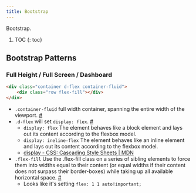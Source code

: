 ```yaml
---
title: Bootstrap
---
```


Bootstrap.

1. TOC
   {: toc}

## Bootstrap Patterns

### Full Height / Full Screen / Dashboard

```html
<div class="container d-flex container-fluid">
	<div class="row flex-fill"></div>
</div>
```

- `.container-fluid` full width container, spanning the entire width of the viewport. [#](https://getbootstrap.com/docs/4.5/layout/overview/#fluid)
- `.d-flex` will set `display: flex`. [#](https://getbootstrap.com/docs/4.5/utilities/flex/#enable-flex-behaviors)
	- `display: flex` The element behaves like a block element and lays out its content according to the flexbox model.
	- `display: ineline-flex` The element behaves like an inline element and lays out its content according to the flexbox model.
	- [display - CSS: Cascading Style Sheets | MDN](https://developer.mozilla.org/en-US/docs/Web/CSS/display)
- `.flex-fill` Use the .flex-fill class on a series of sibling elements to force them into widths equal to their content (or equal widths if their content does not surpass their border-boxes) while taking up all available horizontal space. [#](https://getbootstrap.com/docs/4.5/utilities/flex/#fill)
	- Looks like it's setting `flex: 1 1 auto!important;`